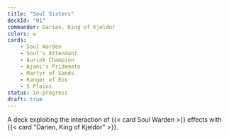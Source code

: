 ```yaml
---
title: "Soul Sisters"
deckId: "01"
commander: Darien, King of Kjeldor
colors: w
cards:
    - Soul Warden
    - Soul's Attendant
    - Auriok Champion
    - Ajani's Pridemate
    - Martyr of Sands
    - Ranger of Eos
    - 5 Plains
status: in-progress
draft: true
---
```


A deck exploiting the interaction of {{< card Soul Warden >}} effects with {{< card "Darien, King of Kjeldor" >}}.